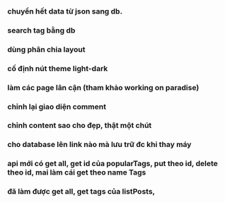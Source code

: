 ### chuyển hết data từ json sang db.

### search tag bằng db

### dùng phân chia layout

### cố định nút theme light-dark

### làm các page lân cận (tham khảo working on paradise)

### chỉnh lại giao diện comment

### chỉnh content sao cho đẹp, thật một chút

### cho database lên link nào mà lưu trữ đc khi thay máy

### api mới có get all, get id của popularTags, put theo id, delete theo id, mai làm cái get theo name Tags

### đã làm được get all, get tags của listPosts,
